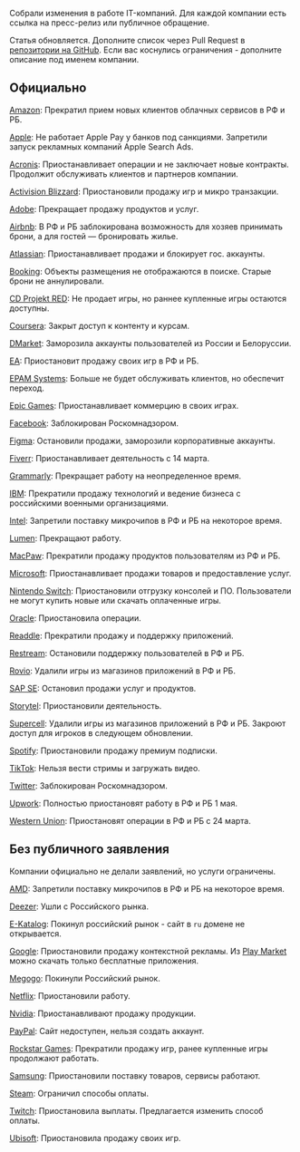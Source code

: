 Собрали изменения в работе IT-компаний. Для каждой компании есть ссылка на пресс-релиз или публичное обращение.

Статья обновляется. Дополните список через Pull Request в [репозитории на GitHub](https://github.com/sparrowcode/Articles/blob/main/ru/articles/sanctions-it-companies.md). Если вас коснулись ограничения - дополните описание под именем компании.

## Официально

[Amazon](https://www.aboutamazon.com/news/community/amazons-assistance-in-ukraine): Прекратил прием новых клиентов облачных сервисов в РФ и РБ.

[Apple](https://www.buzzfeednews.com/article/sarahemerson/apple-responds-ukraine-russia-rt-sputnik-maps/): Не работает Apple Pay у банков под санкциями. Запретили запуск рекламных компаний Apple Search Ads.

[Acronis](https://www.acronis.com/en-us/blog/posts/acronis-suspends-all-operations-in-russia/): Приостанавливает операции и не заключает новые контракты. Продолжит обслуживать клиентов и партнеров компании.

[Activision Blizzard](https://www.activisionblizzard.com/newsroom/2022/03/supporting-the-ukrainian-people): Приостановили продажу игр и микро транзакции.

[Adobe](https://blog.adobe.com/en/publish/2022/03/04/adobe-stops-all-new-sales-in-russia): Прекращает продажу продуктов и услуг. 

[Airbnb](https://news.airbnb.com/airbnbs-actions-in-response-to-the-ukraine-crisis/): В РФ и РБ заблокирована возможность для хозяев принимать брони, а для гостей — бронировать жилье. 

[Atlassian](https://www.atlassian.com/blog/announcements/atlassian-stands-with-ukraine): Приостанавливает продажи и блокирует гос. аккаунты. 

[Booking](https://www.linkedin.com/posts/glennfogel_update-march-4-with-each-passing-day-as-activity-6904768188073275392-st4W/): Объекты размещения не отображаются в поиске. Старые брони не аннулировали.

[CD Projekt RED](https://en.cdprojektred.com/news/important-update-2/): Не продает игры, но раннее купленные игры остаются доступны.

[Coursera](https://blog.coursera.org/coursera-response-to-the-humanitarian-crisis-in-ukraine?utm_source=tw&utm_medium=social&utm_campaign=blog_courseraresponsetothehumanitariancrisisinukraine_03042022): Закрыт доступ к контенту и курсам. 

[DMarket](https://twitter.com/dmarket/status/1497952451726565383): Заморозила аккаунты пользователей из России и Белоруссии. 

[EA](https://www.ea.com/news/update-on-electronic-arts-titles-in-russia-and-belarus): Приостановит продажу своих игр в РФ и РБ.

[EPAM Systems](https://www.epam.com/about/newsroom/press-releases/2022/epam-provides-update-on-ukraine): Больше не будет обслуживать клиентов, но обеспечит переход. 

[Epic Games](https://twitter.com/EpicNewsroom/status/1500236775448588295): Приостанавливает коммерцию в своих играх.

[Facebook](https://rkn.gov.ru/news/rsoc/news74156.htm): Заблокирован Роскомнадзором.

[Figma](https://www.figma.com/blog/our-response-to-ukraine/): Остановили продажи, заморозили корпоративные аккаунты.

[Fiverr](https://blog.fiverr.com/post/fiverr-suspends-business-in-russia): Приостанавливает деятельность с 14 марта. 

[Grammarly](https://www.grammarly.com/stand-with-ukraine/): Прекращает работу на неопределенное время. 

[IBM](https://newsroom.ibm.com/War-in-Ukraine-Supporting-IBMers/): Прекратили продажу технологий и ведение бизнеса с российскими военными организациями. 

[Intel](https://twitter.com/intelnews/status/1499531394871083015): Запретили поставку микрочипов в РФ и РБ на некоторое время.

[Lumen](https://news.lumen.com/RussiaUkraine): Прекращают работу.

[MacPaw](https://twitter.com/MacPaw/status/1500064795579588609): Прекратили продажу продуктов пользователям из РФ и РБ.

[Microsoft](ttps://blogs.microsoft.com/on-the-issues/2022/03/04/microsoft-suspends-russia-sales-ukraine-conflict/): Приостанавливает продажи товаров и предоставление услуг. 

[Nintendo Switch](https://www.nintendo.ru/-/-Nintendo--11593.html): Приостановили отгрузку консолей и ПО. Пользователи не могут купить новые или скачать оплаченные игры.

[Oracle](https://twitter.com/Oracle/status/1499058658583490568): Приостановила операции.

[Readdle](https://readdle.com/ru/no-service-russia): Прекратили продажу и поддержку приложений.

[Restream](https://restream.io/stop-war): Остановили поддержку пользователей в РФ и РБ.

[Rovio](https://www.rovio.com/articles/rovio-removes-its-games-from-app-stores-in-russia-and-belarus/): Удалили игры из магазинов приложений в РФ и РБ.

[SAP SE](https://news.sap.com/2022/03/standing-in-solidarity/): Остановил продажи услуг и продуктов.

[Storytel](https://investors.storytel.com/en/storytel-pauses-its-russian-operations-until-further-notice/): Приостановили деятельность.

[Supercell](https://twitter.com/supercell/status/1501533775410470912): Удалили игры из магазинов приложений в РФ и РБ. Закроют доступ для игроков в следующем обновлении.

[Spotify](https://support.spotify.com/ru-ru/contact-spotify-support/?nosignup=true): Приостановили продажу премиум подписки.

[TikTok](https://twitter.com/TikTokComms/status/1500535437861048320): Нельзя вести стримы и загружать видео.

[Twitter](https://vc.ru/social/375177-roskomnadzor-zablokiroval-twitter-v-rossii): Заблокирован Роскомнадзором.

[Upwork](https://twitter.com/Upwork/status/1500837282210672640): Полностью приостановят работу в РФ и РБ 1 мая.

[Western Union](https://ir.westernunion.com/news/archived-press-releases/press-release-details/2022/Western-Union-Suspends-Operations-in-Russia-and-Belarus/default.aspx): Приостановят операции в РФ и РБ с 24 марта.

## Без публичного заявления

Компании официально не делали заявлений, но услуги ограничены.

[AMD](https://videocardz.com/newz/intel-and-amd-officially-confirm-all-shipments-to-russia-and-belarus-have-been-suspended/): Запретили поставку микрочипов в РФ и РБ на некоторое время.  

[Deezer](https://www.newsler.ru/society/2022/03/05/deezer-uhodit-iz-rossii): Ушли с Российского рынка. 

[E-Katalog](https://vc.ru/u/1011282-nikita/375139-ne-zhdite-vyplat-ot-e-katalog): Покинул российский рынок - сайт в `ru` домене не открывается.

[Google](https://www.nytimes.com/2022/03/03/technology/google-ads-russia.html): Приостановили продажу контекстной рекламы. Из [Play Market](https://support.google.com/googleplay/android-developer/answer/11950272) можно скачать только бесплатные приложения. 

[Megogo](https://www.vedomosti.ru/media/articles/2022/03/02/911742-megogo-prekraschaet-deyatelnost): Покинули Российский рынок. 

[Netflix](https://variety.com/2022/digital/news/netflix-suspends-service-russia-ukraine-invasion-1235197390/): Приостановили работу. 

[Nvidia](https://in.pcmag.com/graphics-cards/148243/nvidia-to-stop-all-product-sales-to-russia): Приостанавливают продажу продукции. 

[PayPal](https://www.reuters.com/business/paypal-shuts-down-its-services-russia-citing-ukraine-aggression-2022-03-05/): Сайт недоступен, нельзя создать аккаунт. 

[Rockstar Games](https://tass.ru/ekonomika/13976059): Прекратили продажу игр, ранее купленные игры продолжают работать. 

[Samsung](https://www.bloomberg.com/news/articles/2022-03-04/samsung-suspends-shipments-of-phones-chips-to-russia?): Приостановили поставку товаров, сервисы работают.

[Steam](https://dtf.ru/gameindustry/1104642-steam-ogranichil-sposoby-oplaty-dlya-polzovateley-iz-rossii-dostupny-tolko-paypal-i-koshelek-magazina): Ограничил способы оплаты.

[Twitch](https://dtf.ru/gameindustry/1107855-twitch-priostanovila-vyplaty-rossiyskim-strimeram-im-predlagayut-vybrat-drugoy-sposob-oplaty): Приостановила выплаты. Предлагается изменить способ оплаты.

[Ubisoft](https://www.bloomberg.com/news/articles/2022-03-07/ubisoft-stopping-sales-in-russia-following-major-rivals): Приостановила продажу своих игр.